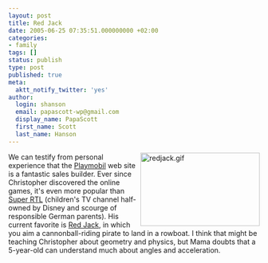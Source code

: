 ```yaml
---
layout: post
title: Red Jack
date: 2005-06-25 07:35:51.000000000 +02:00
categories:
- family
tags: []
status: publish
type: post
published: true
meta:
  aktt_notify_twitter: 'yes'
author:
  login: shanson
  email: papascott-wp@gmail.com
  display_name: PapaScott
  first_name: Scott
  last_name: Hanson
---
```

<p><img alt="redjack.gif" src="https://www.papascott.de/wordpress/wp-content/uploads/2005/06/redjack.gif" width="239" height="147" align="right" />We can testify from personal experience that the <a href="http://www.playmobil.com/">Playmobil</a> web site is a fantastic sales builder. Ever since Christopher discovered the online games, it's even more popular than <a href="http://www.superrtl.de/">Super RTL</a> (children's TV channel half-owned by Disney and scourge of responsible German parents). His current favorite is <a href="http://www.playmobil.de/is-bin/INTERSHOP.enfinity/eCS/Store/de/-/DEM/PM_ViewAbout-Start;sid=fddynYMWMftylMGqlWCxEt_DDX3t4I9T_Ys=?PM_Template=Static%2fgames%2fScreenshots%2fGame13_redjack%2eisml&PHL=RED%20JACK%20-%20DER%20SCHRECKEN%20DER%20L%FCFTE&PLS=0" title="Red Jack - Der Schrecken der L&uuml;fte">Red Jack</a>, in which you aim a cannonball-riding pirate to land in a rowboat. I think that might be teaching Christopher about geometry and physics, but Mama doubts that a 5-year-old can understand much about angles and acceleration.</p>

